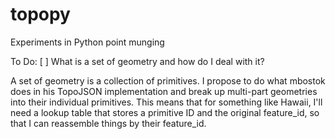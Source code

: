 # topopy
Experiments in Python point munging

To Do:
[ ] What is a set of geometry and how do I deal with it?

A set of geometry is a collection of primitives.  I propose to do what mbostok does in his TopoJSON implementation and break up multi-part geometries into their individual primitives.  This means that for something like Hawaii, I'll need a lookup table that stores a primitive ID and the original feature_id, so that I can reassemble things by their feature_id.
